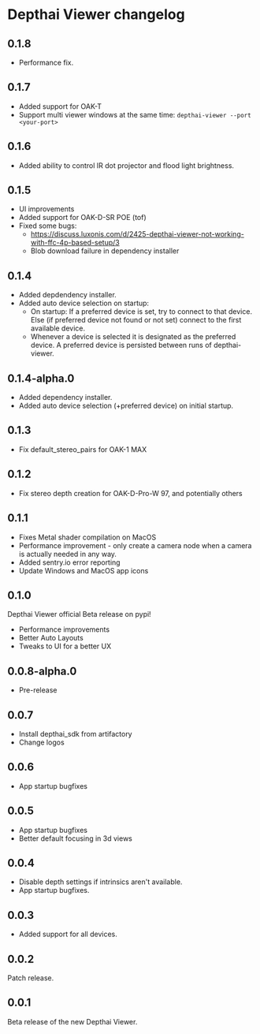 # Depthai Viewer changelog

## 0.1.8

- Performance fix.

## 0.1.7

- Added support for OAK-T
- Support multi viewer windows at the same time: `depthai-viewer --port <your-port>`

## 0.1.6

- Added ability to control IR dot projector and flood light brightness.

## 0.1.5

- UI improvements
- Added support for OAK-D-SR POE (tof)
- Fixed some bugs:
  - https://discuss.luxonis.com/d/2425-depthai-viewer-not-working-with-ffc-4p-based-setup/3
  - Blob download failure in dependency installer

## 0.1.4

- Added depdendency installer.
- Added auto device selection on startup:
  - On startup: If a preferred device is set, try to connect to that device. Else (if preferred device not found or not set) connect to the first available device.
  - Whenever a device is selected it is designated as the preferred device. A preferred device is persisted between runs of depthai-viewer.

## 0.1.4-alpha.0

- Added dependency installer.
- Added auto device selection (+preferred device) on initial startup.

## 0.1.3

- Fix default_stereo_pairs for OAK-1 MAX

## 0.1.2

- Fix stereo depth creation for OAK-D-Pro-W 97, and potentially others

## 0.1.1

- Fixes Metal shader compilation on MacOS
- Performance improvement - only create a camera node when a camera is actually needed in any way.
- Added sentry.io error reporting
- Update Windows and MacOS app icons

## 0.1.0

Depthai Viewer official Beta release on pypi!

- Performance improvements
- Better Auto Layouts
- Tweaks to UI for a better UX

## 0.0.8-alpha.0

- Pre-release

## 0.0.7

- Install depthai_sdk from artifactory
- Change logos

## 0.0.6

- App startup bugfixes

## 0.0.5

- App startup bugfixes
- Better default focusing in 3d views

## 0.0.4

- Disable depth settings if intrinsics aren't available.
- App startup bugfixes.

## 0.0.3

- Added support for all devices.

## 0.0.2

Patch release.

## 0.0.1

Beta release of the new Depthai Viewer.
